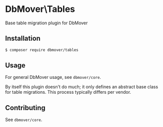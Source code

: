 # DbMover\Tables
Base table migration plugin for DbMover

## Installation

```sh
$ composer require dbmover/tables
```

## Usage
For general DbMover usage, see `dbmover/core`.

By itself this plugin doesn't do much; it only defines an abstract base class
for table migrations. This process typically differs per vendor.

## Contributing
See `dbmover/core`.

